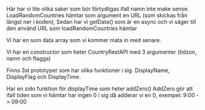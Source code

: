 Här har vi lite olika saker som bör förtydligas ifall namn inte make sense.
LoadRandomCountries hämtar som argument en URL (som skickas från längst ner i koden),
Sedan har vi getData() som är en async och vi säger till den använd URL som loadRandomCountries hämtar

Vi har en som data array som vi kommer mata in med senare.

Vi har en constructor som heter CountryRestAPI med 3 argumenter (tidzon, namn och flagga)

Finns 3st prototyper som har olika funktioner i sig.
DisplayName, DisplayFlag och DisplayTime.


Har en sido funktion för displayTime som heter addZero()
AddZero gör att ifall tiden som vi hämtar har ingen 0 i sig då adderar vi en 0, exempel: 9:00 -> 09:00